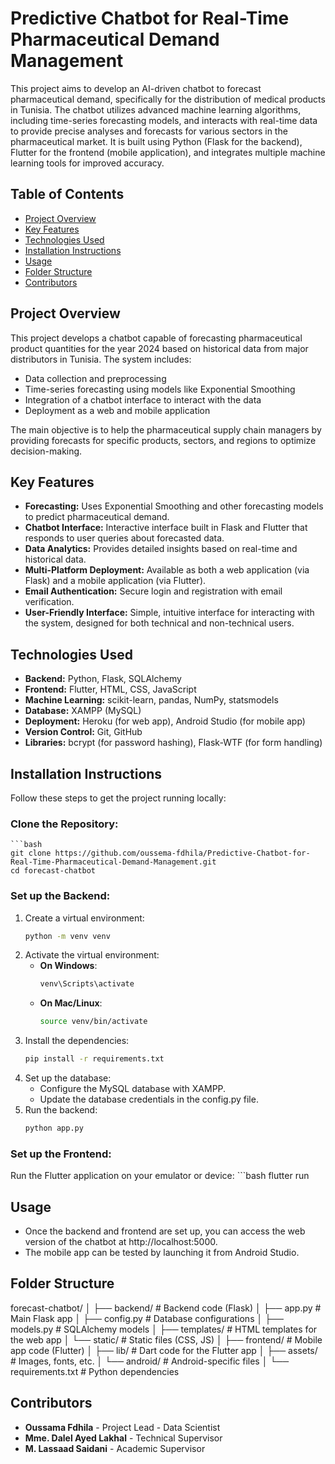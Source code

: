 # Predictive Chatbot for Real-Time Pharmaceutical Demand Management

This project aims to develop an AI-driven chatbot to forecast pharmaceutical demand, specifically for the distribution of medical products in Tunisia. The chatbot utilizes advanced machine learning algorithms, including time-series forecasting models, and interacts with real-time data to provide precise analyses and forecasts for various sectors in the pharmaceutical market. It is built using Python (Flask for the backend), Flutter for the frontend (mobile application), and integrates multiple machine learning tools for improved accuracy.

## Table of Contents
- [Project Overview](#project-overview)
- [Key Features](#key-features)
- [Technologies Used](#technologies-used)
- [Installation Instructions](#installation-instructions)
- [Usage](#usage)
- [Folder Structure](#folder-structure)
- [Contributors](#contributors)

## Project Overview

This project develops a chatbot capable of forecasting pharmaceutical product quantities for the year 2024 based on historical data from major distributors in Tunisia. The system includes:
- Data collection and preprocessing
- Time-series forecasting using models like Exponential Smoothing
- Integration of a chatbot interface to interact with the data
- Deployment as a web and mobile application

The main objective is to help the pharmaceutical supply chain managers by providing forecasts for specific products, sectors, and regions to optimize decision-making.

## Key Features
- **Forecasting:** Uses Exponential Smoothing and other forecasting models to predict pharmaceutical demand.
- **Chatbot Interface:** Interactive interface built in Flask and Flutter that responds to user queries about forecasted data.
- **Data Analytics:** Provides detailed insights based on real-time and historical data.
- **Multi-Platform Deployment:** Available as both a web application (via Flask) and a mobile application (via Flutter).
- **Email Authentication:** Secure login and registration with email verification.
- **User-Friendly Interface:** Simple, intuitive interface for interacting with the system, designed for both technical and non-technical users.

## Technologies Used
- **Backend:** Python, Flask, SQLAlchemy
- **Frontend:** Flutter, HTML, CSS, JavaScript
- **Machine Learning:** scikit-learn, pandas, NumPy, statsmodels
- **Database:** XAMPP (MySQL)
- **Deployment:** Heroku (for web app), Android Studio (for mobile app)
- **Version Control:** Git, GitHub
- **Libraries:** bcrypt (for password hashing), Flask-WTF (for form handling)

## Installation Instructions

Follow these steps to get the project running locally:

### Clone the Repository:
    ```bash
    git clone https://github.com/oussema-fdhila/Predictive-Chatbot-for-Real-Time-Pharmaceutical-Demand-Management.git
    cd forecast-chatbot
    
### Set up the Backend:    

1. Create a virtual environment:
   ```bash
   python -m venv venv
2. Activate the virtual environment:
   - **On Windows**:
     ```bash
     venv\Scripts\activate
   - **On Mac/Linux**:
     ```bash
     source venv/bin/activate
3. Install the dependencies:
   ```bash
   pip install -r requirements.txt
4. Set up the database:
   - Configure the MySQL database with XAMPP.
   - Update the database credentials in the config.py file.
5. Run the backend:
   ```bash
   python app.py

### Set up the Frontend:
Run the Flutter application on your emulator or device:
    ```bash
    flutter run

## Usage
   - Once the backend and frontend are set up, you can access the web version of the chatbot at http://localhost:5000.
   - The mobile app can be tested by launching it from Android Studio.

## Folder Structure
forecast-chatbot/
│
├── backend/                # Backend code (Flask)
│   ├── app.py              # Main Flask app
│   ├── config.py           # Database configurations
│   ├── models.py           # SQLAlchemy models
│   ├── templates/          # HTML templates for the web app
│   └── static/             # Static files (CSS, JS)
│
├── frontend/               # Mobile app code (Flutter)
│   ├── lib/                # Dart code for the Flutter app
│   ├── assets/             # Images, fonts, etc.
│   └── android/            # Android-specific files
│
└── requirements.txt        # Python dependencies

## Contributors
   - **Oussama Fdhila** - Project Lead - Data Scientist
   - **Mme. Dalel Ayed Lakhal** - Technical Supervisor
   - **M. Lassaad Saidani** - Academic Supervisor

  



